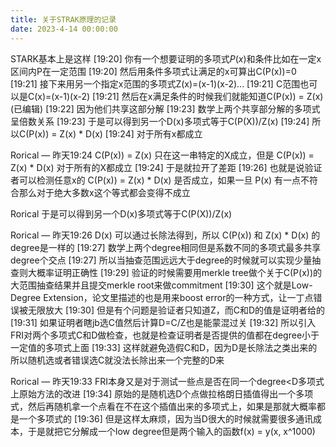 ```yaml
---
title: 关于STRAK原理的记录
date: 2023-4-14 00:00:00
---
```


STARK基本上是这样
[19:20]
你有一个想要证明的多项式$P(x)$和条件比如在一定x区间内P在一定范围
[19:20]
然后用条件多项式让满足的x可算出C(P(x))=0
[19:21]
接下来用另一个指定x范围的多项式Z(x)=(x-1)(x-2)...
[19:21]
C范围也可以是C(x)=(x-1)(x-2)
[19:21]
然后在x满足条件的时候我们就能知道C(P(x)) = Z(x) (已编辑)
[19:22]
因为他们共享这部分解
[19:23]
数学上两个共享部分解的多项式呈倍数关系
[19:23]
于是可以得到另一个D(x)多项式等于C(P(X))/Z(x)
[19:24]
所以C(P(x)) = Z(x) * D(x)
[19:24]
对于所有x都成立

Rorical — 昨天19:24
C(P(x)) = Z(x) 只在这一串特定的X成立，但是 C(P(x)) = Z(x) * D(x) 对于所有的X都成立
[19:24]
于是就拉开了差距
[19:26]
也就是说验证者可以检测任意x的 C(P(x)) = Z(x) * D(x) 是否成立，如果一旦 P(x) 有一点不符合那么对于绝大多数x这个等式都会变得不成立

Rorical
于是可以得到另一个D(x)多项式等于C(P(X))/Z(x)

Rorical — 昨天19:26
D(x) 可以通过长除法得到，所以 C(P(x)) 和 Z(x) * D(x) 的degree是一样的
[19:27]
数学上两个degree相同但是系数不同的多项式最多共享degree个交点
[19:27]
所以当抽查范围远远大于degree的时候就可以实现少量抽查则大概率证明正确性
[19:29]
验证的时候需要用merkle tree做个关于C(P(x))的大范围抽查结果并且提交merkle root来做commitment
[19:30]
这个就是Low-Degree Extension，论文里描述的也是用来boost error的一种方式，让一丁点错误被无限放大
[19:30]
但是有个问题是验证者只知道Z，而C和D的值是证明者给的
[19:31]
如果证明者瞎jb选C值然后计算D=C/Z也是能蒙混过关
[19:32]
所以引入FRI对两个多项式C和D做检查，也就是检查证明者是否提供的值都在degree小于一定值的多项式上面
[19:33]
这样就避免造假C和D，因为D是长除法之类出来的所以随机选或者错误选C就没法长除出来一个完整的D来

Rorical — 昨天19:33
FRI本身又是对于测试一些点是否在同一个degree<D多项式上原始方法的改进
[19:34]
原始的是随机选D个点做拉格朗日插值得出一个多项式，然后再随机拿一个点看在不在这个插值出来的多项式上，如果是那就大概率都是一个多项式的
[19:36]
但是这样太麻烦，因为当D很大的时候就需要很多通讯成本，于是就把它分解成一个low degree但是两个输入的函数f(x) = y(x, x^1000)